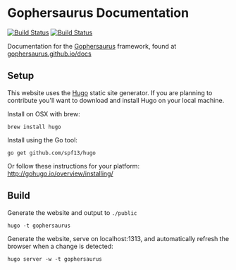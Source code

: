 # Gophersaurus Documentation

[![Build Status](https://travis-ci.org/gophersaurus/docs.svg?branch=master)](https://travis-ci.org/gophersaurus/docs) [![Build Status](https://drone.io/github.com/gophersaurus/docs/status.png)](https://drone.io/github.com/gophersaurus/docs/latest)

Documentation for the [Gophersaurus](https://github.com/gophersaurus/framework) framework, found at [gophersaurus.github.io/docs](https://gophersaurus.github.io/docs)

## Setup

This website uses the [Hugo](https://github.com/spf13/hugo) static site generator. If you are planning to contribute you'll want to download and install Hugo on your local machine.

Install on OSX with brew:

```
brew install hugo
```

Install using the Go tool:

```
go get github.com/spf13/hugo
```

Or follow these instructions for your platform: http://gohugo.io/overview/installing/

## Build

Generate the website and output to `./public`

```
hugo -t gophersaurus
```

Generate the website, serve on localhost:1313, and automatically refresh the browser when a change is detected:

```
hugo server -w -t gophersaurus
```
